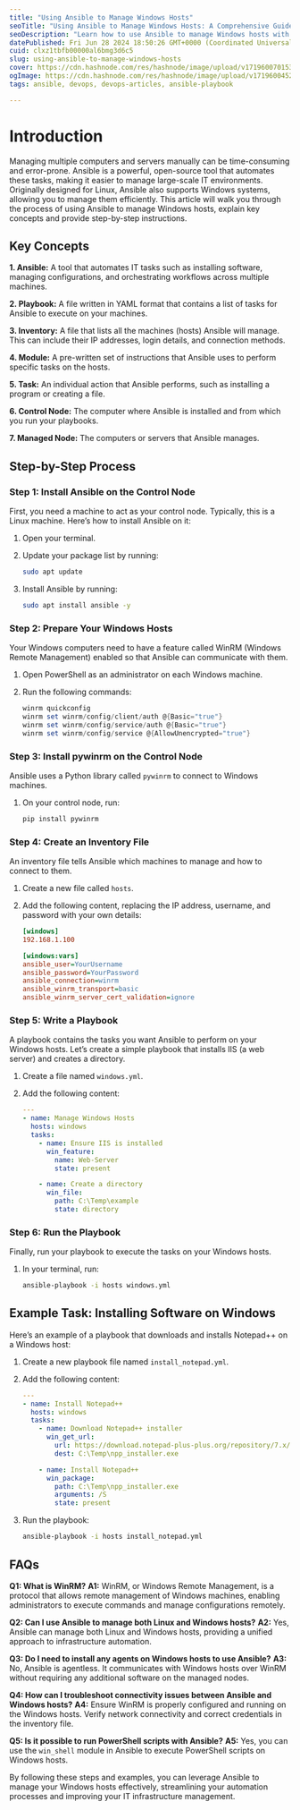 ```yaml
---
title: "Using Ansible to Manage Windows Hosts"
seoTitle: "Using Ansible to Manage Windows Hosts: A Comprehensive Guide"
seoDescription: "Learn how to use Ansible to manage Windows hosts with this detailed guide. Discover step-by-step instructions, key terminologies, playbook examples, and FAQ"
datePublished: Fri Jun 28 2024 18:50:26 GMT+0000 (Coordinated Universal Time)
cuid: clxz1tbfb00000al6bmg3d6c5
slug: using-ansible-to-manage-windows-hosts
cover: https://cdn.hashnode.com/res/hashnode/image/upload/v1719600701537/c5c6c95f-8a79-479a-a1eb-4594fb326756.png
ogImage: https://cdn.hashnode.com/res/hashnode/image/upload/v1719600452274/7a666bcc-993f-4760-ab56-82ed9b0235f1.png
tags: ansible, devops, devops-articles, ansible-playbook

---
```


# Introduction

Managing multiple computers and servers manually can be time-consuming and error-prone. Ansible is a powerful, open-source tool that automates these tasks, making it easier to manage large-scale IT environments. Originally designed for Linux, Ansible also supports Windows systems, allowing you to manage them efficiently. This article will walk you through the process of using Ansible to manage Windows hosts, explain key concepts and provide step-by-step instructions.

## Key Concepts

**1\. Ansible:** A tool that automates IT tasks such as installing software, managing configurations, and orchestrating workflows across multiple machines.

**2\. Playbook:** A file written in YAML format that contains a list of tasks for Ansible to execute on your machines.

**3\. Inventory:** A file that lists all the machines (hosts) Ansible will manage. This can include their IP addresses, login details, and connection methods.

**4\. Module:** A pre-written set of instructions that Ansible uses to perform specific tasks on the hosts.

**5\. Task:** An individual action that Ansible performs, such as installing a program or creating a file.

**6\. Control Node:** The computer where Ansible is installed and from which you run your playbooks.

**7\. Managed Node:** The computers or servers that Ansible manages.

## Step-by-Step Process

### Step 1: Install Ansible on the Control Node

First, you need a machine to act as your control node. Typically, this is a Linux machine. Here’s how to install Ansible on it:

1. Open your terminal.
    
2. Update your package list by running:
    
    ```bash
    sudo apt update
    ```
    
3. Install Ansible by running:
    
    ```bash
    sudo apt install ansible -y
    ```
    

### Step 2: Prepare Your Windows Hosts

Your Windows computers need to have a feature called WinRM (Windows Remote Management) enabled so that Ansible can communicate with them.

1. Open PowerShell as an administrator on each Windows machine.
    
2. Run the following commands:
    
    ```powershell
    winrm quickconfig
    winrm set winrm/config/client/auth @{Basic="true"}
    winrm set winrm/config/service/auth @{Basic="true"}
    winrm set winrm/config/service @{AllowUnencrypted="true"}
    ```
    

### Step 3: Install pywinrm on the Control Node

Ansible uses a Python library called `pywinrm` to connect to Windows machines.

1. On your control node, run:
    
    ```bash
    pip install pywinrm
    ```
    

### Step 4: Create an Inventory File

An inventory file tells Ansible which machines to manage and how to connect to them.

1. Create a new file called `hosts`.
    
2. Add the following content, replacing the IP address, username, and password with your own details:
    
    ```ini
    [windows]
    192.168.1.100
    
    [windows:vars]
    ansible_user=YourUsername
    ansible_password=YourPassword
    ansible_connection=winrm
    ansible_winrm_transport=basic
    ansible_winrm_server_cert_validation=ignore
    ```
    

### Step 5: Write a Playbook

A playbook contains the tasks you want Ansible to perform on your Windows hosts. Let’s create a simple playbook that installs IIS (a web server) and creates a directory.

1. Create a file named `windows.yml`.
    
2. Add the following content:
    
    ```yaml
    ---
    - name: Manage Windows Hosts
      hosts: windows
      tasks:
        - name: Ensure IIS is installed
          win_feature:
            name: Web-Server
            state: present
    
        - name: Create a directory
          win_file:
            path: C:\Temp\example
            state: directory
    ```
    

### Step 6: Run the Playbook

Finally, run your playbook to execute the tasks on your Windows hosts.

1. In your terminal, run:
    
    ```bash
    ansible-playbook -i hosts windows.yml
    ```
    

## Example Task: Installing Software on Windows

Here’s an example of a playbook that downloads and installs Notepad++ on a Windows host:

1. Create a new playbook file named `install_notepad.yml`.
    
2. Add the following content:
    
    ```yaml
    ---
    - name: Install Notepad++
      hosts: windows
      tasks:
        - name: Download Notepad++ installer
          win_get_url:
            url: https://download.notepad-plus-plus.org/repository/7.x/7.9.5/npp.7.9.5.Installer.exe
            dest: C:\Temp\npp_installer.exe
    
        - name: Install Notepad++
          win_package:
            path: C:\Temp\npp_installer.exe
            arguments: /S
            state: present
    ```
    
3. Run the playbook:
    
    ```bash
    ansible-playbook -i hosts install_notepad.yml
    ```
    

## FAQs

**Q1: What is WinRM?** **A1:** WinRM, or Windows Remote Management, is a protocol that allows remote management of Windows machines, enabling administrators to execute commands and manage configurations remotely.

**Q2: Can I use Ansible to manage both Linux and Windows hosts?** **A2:** Yes, Ansible can manage both Linux and Windows hosts, providing a unified approach to infrastructure automation.

**Q3: Do I need to install any agents on Windows hosts to use Ansible?** **A3:** No, Ansible is agentless. It communicates with Windows hosts over WinRM without requiring any additional software on the managed nodes.

**Q4: How can I troubleshoot connectivity issues between Ansible and Windows hosts?** **A4:** Ensure WinRM is properly configured and running on the Windows hosts. Verify network connectivity and correct credentials in the inventory file.

**Q5: Is it possible to run PowerShell scripts with Ansible?** **A5:** Yes, you can use the `win_shell` module in Ansible to execute PowerShell scripts on Windows hosts.

By following these steps and examples, you can leverage Ansible to manage your Windows hosts effectively, streamlining your automation processes and improving your IT infrastructure management.